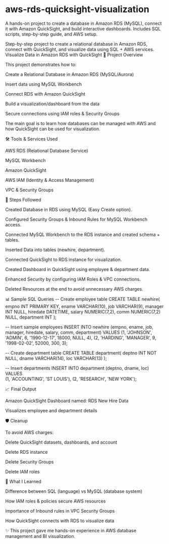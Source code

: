 # aws-rds-quicksight-visualization
A hands-on project to create a database in Amazon RDS (MySQL), connect it with Amazon QuickSight, and build interactive dashboards. Includes SQL scripts, step-by-step guide, and AWS setup.

Step-by-step project to create a relational database in Amazon RDS, connect with QuickSight, and visualize data using SQL + AWS services.
Visualize Data in Amazon RDS with QuickSight
📌 Project Overview

This project demonstrates how to:

Create a Relational Database in Amazon RDS (MySQL/Aurora)

Insert data using MySQL Workbench

Connect RDS with Amazon QuickSight

Build a visualization/dashboard from the data

Secure connections using IAM roles & Security Groups

The main goal is to learn how databases can be managed with AWS and how QuickSight can be used for visualization.

🛠️ Tools & Services Used

AWS RDS (Relational Database Service)

MySQL Workbench

Amazon QuickSight

AWS IAM (Identity & Access Management)

VPC & Security Groups

🚀 Steps Followed

Created Database in RDS using MySQL (Easy Create option).

Configured Security Groups & Inbound Rules for MySQL Workbench access.

Connected MySQL Workbench to the RDS instance and created schema + tables.

Inserted Data into tables (newhire, department).

Connected QuickSight to RDS instance for visualization.

Created Dashboard in QuickSight using employee & department data.

Enhanced Security by configuring IAM Roles & VPC connections.

Deleted Resources at the end to avoid unnecessary AWS charges.

📊 Sample SQL Queries
-- Create employee table
CREATE TABLE newhire(
  empno INT PRIMARY KEY,
  ename VARCHAR(10),
  job VARCHAR(9),
  manager INT NULL,
  hiredate DATETIME,
  salary NUMERIC(7,2),
  comm NUMERIC(7,2) NULL,
  department INT
);

-- Insert sample employees
INSERT INTO newhire (empno, ename, job, manager, hiredate, salary, comm, department) VALUES
(1, 'JOHNSON', 'ADMIN', 6, '1990-12-17', 18000, NULL, 4),
(2, 'HARDING', 'MANAGER', 9, '1998-02-02', 52000, 300, 3);

-- Create department table
CREATE TABLE department(
  deptno INT NOT NULL,
  dname VARCHAR(14),
  loc VARCHAR(13)
);

-- Insert departments
INSERT INTO department (deptno, dname, loc) VALUES  
(1, 'ACCOUNTING', 'ST LOUIS'),
(2, 'RESEARCH', 'NEW YORK');

📈 Final Output

Amazon QuickSight Dashboard named: RDS New Hire Data

Visualizes employee and department details

🛡️ Cleanup

To avoid AWS charges:

Delete QuickSight datasets, dashboards, and account

Delete RDS instance

Delete Security Groups

Delete IAM roles

📖 What I Learned

Difference between SQL (language) vs MySQL (database system)

How IAM roles & policies secure AWS resources

Importance of Inbound rules in VPC Security Groups

How QuickSight connects with RDS to visualize data

✨ This project gave me hands-on experience in AWS database management and BI visualization.

